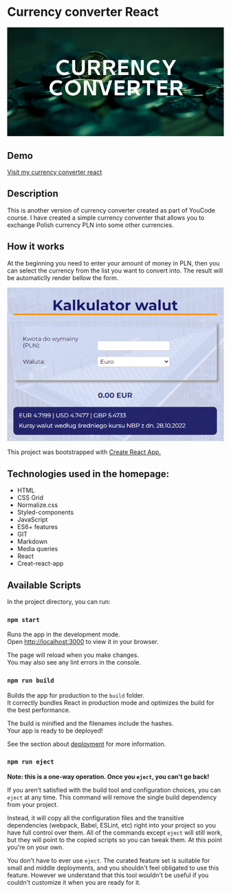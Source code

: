 # Currency converter React

![To-do list react](https://github.com/Patryk-Solinski/currency-converter-react/blob/master/public/currency-converter3.png?raw=true)

## Demo
[Visit my currency converter react](https://solinskideveloper.github.io/currency-converter-react/)

## Description
This is another version of currency converter created as part of YouCode course. I have created a simple currency conventer that allows you to exchange Polish currency PLN into some other currencies.

## How it works
At the beginning you need to enter your amount of money in PLN, then you can select the currency from the list you want to convert into. The result will be automaticlly render bellow the form.

![Curency-converter](https://github.com/Patryk-Solinski/currency-converter-react/blob/master/public/currency-converter-react.gif?raw=true)


This project was bootstrapped with [Create React App.](https://github.com/facebook/create-react-app)

## Technologies used in the homepage:
- HTML
- CSS Grid
- Normalize.css
- Styled-components
- JavaScript
- ES6+ features
- GIT
- Markdown
- Media queries
- React
- Creat-react-app

## Available Scripts

In the project directory, you can run:

### `npm start`

Runs the app in the development mode.\
Open [http://localhost:3000](http://localhost:3000) to view it in your browser.

The page will reload when you make changes.\
You may also see any lint errors in the console.

### `npm run build`

Builds the app for production to the `build` folder.\
It correctly bundles React in production mode and optimizes the build for the best performance.

The build is minified and the filenames include the hashes.\
Your app is ready to be deployed!

See the section about [deployment](https://facebook.github.io/create-react-app/docs/deployment) for more information.

### `npm run eject`

**Note: this is a one-way operation. Once you `eject`, you can't go back!**

If you aren't satisfied with the build tool and configuration choices, you can `eject` at any time. This command will remove the single build dependency from your project.

Instead, it will copy all the configuration files and the transitive dependencies (webpack, Babel, ESLint, etc) right into your project so you have full control over them. All of the commands except `eject` will still work, but they will point to the copied scripts so you can tweak them. At this point you're on your own.

You don't have to ever use `eject`. The curated feature set is suitable for small and middle deployments, and you shouldn't feel obligated to use this feature. However we understand that this tool wouldn't be useful if you couldn't customize it when you are ready for it.

